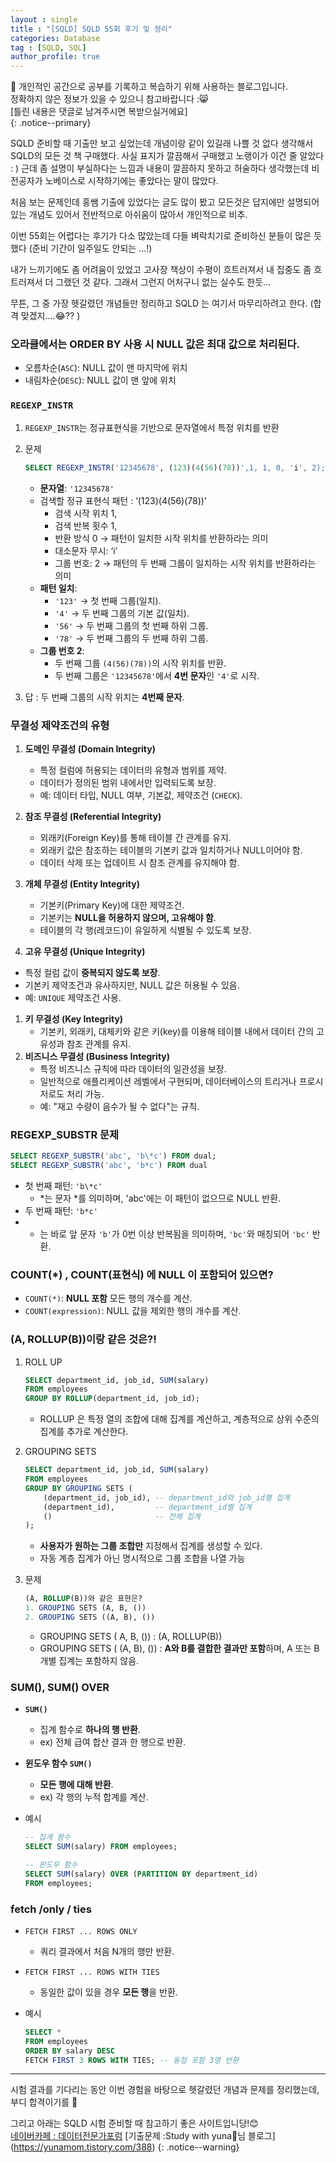 ```yaml
---
layout : single
title : "[SQLD] SQLD 55회 후기 및 정리"
categories: Database
tag : [SQLD, SQL]
author_profile: true
---
```


📌 개인적인 공간으로 공부를 기록하고 복습하기 위해 사용하는 블로그입니다. <br>
정확하지 않은 정보가 있을 수 있으니 참고바랍니다 :😸 <br>
[틀린 내용은 댓글로 남겨주시면 복받으실거에요]  
{: .notice--primary}

SQLD 준비할 때 기출만 보고 싶었는데 개념이랑 같이 있길래 나쁠 것 없다 생각해서 SQLD의 모든 것 책 구매했다. 사실 표지가 깔끔해서 구매했고 노랭이가 이건 줄 알았다 : ) 근데 좀 설명이 부실하다는 느낌과 내용이 깔끔하지 못하고 허술하다 생각했는데 비전공자가 노베이스로 시작하기에는 좋았다는 말이 많았다.

처음 보는 문제인데 홍쌤 기출에 있었다는 글도 많이 봤고 모든것은 답지에만 설명되어있는 개념도 있어서 전반적으로 아쉬움이 많아서 개인적으로 비추.

이번 55회는 어렵다는 후기가 다소 많았는데 다들 벼락치기로 준비하신 분들이 많은 듯 했다 (준비 기간이 일주일도 안되는 …!)

내가 느끼기에도 좀 어려움이 있었고 고사장 책상이 수평이 흐트러져서 내 집중도 좀 흐트러져서 더 그랬던 것 같다. 그래서 그런지 어처구니 없는 실수도 한듯…

무튼, 그 중 가장 헷갈렸던 개념들만 정리하고 SQLD 는 여기서 마무리하려고 한다. (합격 맞겠지….😂?? )

### 오라클에서는 ORDER BY 사용 시 NULL 값은 최대 값으로 처리된다.

- 오름차순(`ASC`): NULL 값이 맨 마지막에 위치
- 내림차순(`DESC`): NULL 값이 맨 앞에 위치

### `REGEXP_INSTR`

1. `REGEXP_INSTR`는 정규표현식을 기반으로 문자열에서 특정 위치를 반환
2. 문제
    
    ```sql
    SELECT REGEXP_INSTR('12345678', (123)(4(56)(78))',1, 1, 0, 'i', 2);
    ```
    
    - **문자열**: `'12345678'`
    - 검색할 정규 표현식 패턴 : ‘(123)(4(56)(78))’
        - 검색 시작 위치 1,
        - 검색 반복 횟수 1,
        - 반환 방식 0 → 패턴이 일치한 시작 위치를 반환하라는 의미
        - 대소문자 무시: ‘i’
        - 그룹 번호:  2 → 패턴의 두 번째 그룹이 일치하는 시작 위치를 반환하라는 의미
    - **패턴 일치**:
        - `'123'` → 첫 번째 그룹(일치).
        - `'4'` → 두 번째 그룹의 기본 값(일치).
        - `'56'` → 두 번째 그룹의 첫 번째 하위 그룹.
        - `'78'` → 두 번째 그룹의 두 번째 하위 그룹.
    - **그룹 번호 2**:
        - 두 번째 그룹 `(4(56)(78))`의 시작 위치를 반환.
        - 두 번째 그룹은 `'12345678'`에서 **4번 문자**인 `'4'`로 시작.
3. 답 : 두 번째 그룹의 시작 위치는 **4번째 문자**.

### **무결성 제약조건의 유형**

1. **도메인 무결성 (Domain Integrity)**
    - 특정 컬럼에 허용되는 데이터의 유형과 범위를 제약.
    - 데이터가 정의된 범위 내에서만 입력되도록 보장.
    - 예: 데이터 타입, NULL 여부, 기본값, 제약조건 (`CHECK`).
2. **참조 무결성 (Referential Integrity)**
    - 외래키(Foreign Key)를 통해 테이블 간 관계를 유지.
    - 외래키 값은 참조하는 테이블의 기본키 값과 일치하거나 NULL이어야 함.
    - 데이터 삭제 또는 업데이트 시 참조 관계를 유지해야 함.
3. **개체 무결성 (Entity Integrity)**
    - 기본키(Primary Key)에 대한 제약조건.
    - 기본키는 **NULL을 허용하지 않으며, 고유해야 함**.
    - 테이블의 각 행(레코드)이 유일하게 식별될 수 있도록 보장.

4. **고유 무결성 (Unique Integrity)**

- 특정 컬럼 값이 **중복되지 않도록 보장**.
- 기본키 제약조건과 유사하지만, NULL 값은 허용될 수 있음.
- 예: `UNIQUE` 제약조건 사용.
1. **키 무결성 (Key Integrity)**
    - 기본키, 외래키, 대체키와 같은 키(key)를 이용해 테이블 내에서 데이터 간의 고유성과 참조 관계를 유지.
2. **비즈니스 무결성 (Business Integrity)**
    - 특정 비즈니스 규칙에 따라 데이터의 일관성을 보장.
    - 일반적으로 애플리케이션 레벨에서 구현되며, 데이터베이스의 트리거나 프로시저로도 처리 가능.
    - 예: "재고 수량이 음수가 될 수 없다"는 규칙.

### **REGEXP_SUBSTR 문제**

```sql
SELECT REGEXP_SUBSTR('abc', 'b\*c') FROM dual;
SELECT REGEXP_SUBSTR('abc', 'b*c') FROM dual 
```

- 첫 번째 패턴: `'b\*c'`
    - \*는 문자 *를 의미하며, 'abc'에는 이 패턴이 없으므로 NULL 반환.
- 두 번째 패턴: `'b*c'`
- * 는 바로 앞 문자 `'b'`가 0번 이상 반복됨을 의미하며, `'bc'`와 매칭되어 `'bc'` 반환.

### **COUNT(*) , COUNT(표현식) 에 NULL 이 포함되어 있으면?**

- `COUNT(*)`: **NULL 포함** 모든 행의 개수를 계산.
- `COUNT(expression)`: NULL 값을 제외한 행의 개수를 계산.

### (A, ROLLUP(B))이랑 같은 것은?!

1. ROLL UP
    
    ```sql
    SELECT department_id, job_id, SUM(salary)
    FROM employees
    GROUP BY ROLLUP(department_id, job_id);
    ```
    
    - ROLLUP 은 특정 열의 조합에 대해 집계를 계산하고, 계층적으로 상위 수준의 집계를 추가로 계산한다.
2. GROUPING SETS
    
    ```sql
    SELECT department_id, job_id, SUM(salary)
    FROM employees
    GROUP BY GROUPING SETS (
        (department_id, job_id), -- department_id와 job_id별 집계
        (department_id),         -- department_id별 집계
        ()                       -- 전체 집계
    );
    ```
    
    - **사용자가 원하는 그룹 조합만** 지정해서 집계를 생성할 수 있다.
    - 자동 계층 집계가 아닌 명시적으로 그룹 조합을 나열 가능
3. 문제
    
    ```sql
    (A, ROLLUP(B))와 같은 표현은?
    1. GROUPING SETS (A, B, ())
    2. GROUPING SETS ((A, B), ())
    ```
    
    - GROUPING SETS ( A, B, ()) : (A, ROLLUP(B))
    - GROUPING SETS ( (A, B), ()) : **A와 B를 결합한 결과만 포함**하며, A 또는 B 개별 집계는 포함하지 않음.

### SUM(), SUM() OVER

- **`SUM()`**
    - 집계 함수로 **하나의 행 반환**.
    - ex) 전체 급여 합산 결과 한 행으로 반환.
- **윈도우 함수 `SUM()`**
    - **모든 행에 대해 반환**.
    - ex) 각 행의 누적 합계를 계산.
- 예시
    
    ```sql
    -- 집계 함수
    SELECT SUM(salary) FROM employees;  
    
    -- 윈도우 함수
    SELECT SUM(salary) OVER (PARTITION BY department_id) 
    FROM employees;
    ```
    

### fetch /only / ties

- `FETCH FIRST ... ROWS ONLY`
    - 쿼리 결과에서 처음 N개의 행만 반환.
- `FETCH FIRST ... ROWS WITH TIES`
    - 동일한 값이 있을 경우 **모든 행**을 반환.
- 예시
    
    ```sql
    SELECT * 
    FROM employees 
    ORDER BY salary DESC 
    FETCH FIRST 3 ROWS WITH TIES; -- 동점 포함 3명 반환 
    ```
    

---

시험 결과를 기다리는 동안 이번 경험을 바탕으로 헷갈렸던 개념과 문제를 정리했는데, 부디 합격이기를 🤲

그리고 아래는 SQLD 시험 준비할 때 참고하기 좋은 사이트입니당!😊<br>
[네이버카페 : 데이터전문가포럼](https://cafe.naver.com/sqlpd)
[기출문제 :Study with yuna🌷님 블로그] (https://yunamom.tistory.com/388)
{: .notice--warning}

<br>
<br>
<br>
<br>
<br>
